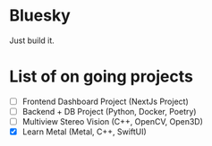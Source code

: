 # Bluesky
Just build it.

# List of on going projects
- [ ] Frontend Dashboard Project (NextJs Project)
- [ ] Backend + DB Project (Python, Docker, Poetry)
- [ ] Multiview Stereo Vision (C++, OpenCV, Open3D)
- [x] Learn Metal (Metal, C++, SwiftUI)
